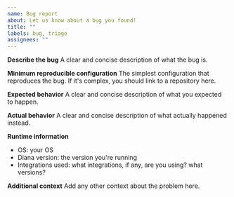 ```yaml
---
name: Bug report
about: Let us know about a bug you found!
title: ""
labels: bug, triage
assignees: ""
---
```


**Describe the bug**
A clear and concise description of what the bug is.

**Minimum reproducible configuration**
The simplest configuration that reproduces the bug. If it's complex, you should link to a repository here.

**Expected behavior**
A clear and concise description of what you expected to happen.

**Actual behavior**
A clear and concise description of what actually happened instead.

**Runtime information**

-   OS: your OS
-   Diana version: the version you're running
-   Integrations used: what integrations, if any, are you using? what versions?

**Additional context**
Add any other context about the problem here.
